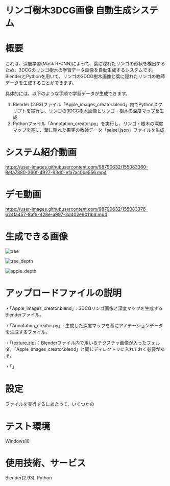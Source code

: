# リンゴ樹木3DCG画像 自動生成システム
# 概要
これは、深層学習(Mask R-CNN)によって、葉に隠れたリンゴの形状を検出するため、3DCGのリンゴ樹木の学習データ画像を自動生成するシステムです。
BlenderとPythonを用いて、リンゴの3DCG樹木画像と葉に隠れたリンゴの教師データを生成することができます。

具体的には、以下のような手順で学習データが生成できます。
1. Blender (2.93)ファイル「Apple_images_creator.blend」内でPythonスクリプトを実行し、リンゴの3DCG樹木画像とリンゴ・樹木の深度マップを生成
2. Pythonファイル「Annotation_creator.py」を実行し、リンゴ・樹木の深度マップを基に、葉に隠れた果実の教師データ「seisei.json」ファイルを生成

# システム紹介動画
https://user-images.githubusercontent.com/98790632/155083360-8efa7880-360f-4927-93d0-efa7ac0be556.mp4

# デモ動画
https://user-images.githubusercontent.com/98790632/155083376-624fa457-8af9-428e-a997-3d402e9011bd.mp4

# 生成できる画像

![tree](https://user-images.githubusercontent.com/98790632/155055961-0a3a2b3a-aefe-4443-8b7a-fe93a46bd81c.png)

![tree_depth](https://user-images.githubusercontent.com/98790632/155056295-b0f6ad81-07d2-48ba-ab88-8acbe902b5d5.png)

![apple_depth](https://user-images.githubusercontent.com/98790632/155056304-45122e0a-9e11-4673-8753-50745db41ed5.png)

# アップロードファイルの説明
・「Apple_images_creator.blend」: 3DCGリンゴ画像と深度マップを生成するBlenderファイル。

・「Annotation_creator.py」: 生成した深度マップを基にアノテーションデータを生成するファイル。

・「texture.zip」：Blenderファイル内で用いるテクスチャ画像が入ったフォルダ。「Apple_images_creator.blend」と同じディレクトリに入れておく必要がある。

・「」

# 設定
ファイルを実行するにあたって、いくつかの

# テスト環境
Windows10

# 使用技術、サービス
Blender(2.93), Python
